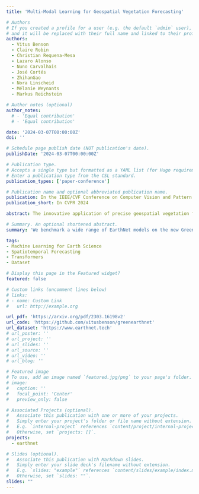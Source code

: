 ```yaml
---
title: 'Multi-Modal Learning for Geospatial Vegetation Forecasting'

# Authors
# If you created a profile for a user (e.g. the default `admin` user), write the username (folder name) here
# and it will be replaced with their full name and linked to their profile.
authors:
  - Vitus Benson
  - Claire Robin
  - Christian Requena-Mesa
  - Lazaro Alonso
  - Nuno Carvalhais
  - José Cortés
  - ZhihanGao
  - Nora Linscheid
  - Mélanie Weynants
  - Markus Reichstein

# Author notes (optional)
author_notes:
  # - 'Equal contribution'
  # - 'Equal contribution'

date: '2024-03-07T00:00:00Z'
doi: ''

# Schedule page publish date (NOT publication's date).
publishDate: '2024-03-07T00:00:00Z'

# Publication type.
# Accepts a single type but formatted as a YAML list (for Hugo requirements).
# Enter a publication type from the CSL standard.
publication_types: ['paper-conference']

# Publication name and optional abbreviated publication name.
publication: In the IEEE/CVF Conference on Computer Vision and Pattern Recognition 2024 (CVPR 2024)
publication_short: In CVPR 2024

abstract: The innovative application of precise geospatial vegetation forecasting holds immense potential across diverse sectors, including agriculture, forestry, humanitarian aid, and carbon accounting. To leverage the vast availability of satellite imagery for this task, various works have applied deep neural networks for predicting multispectral images in photorealistic quality. However, the important area of vegetation dynamics has not been thoroughly explored. Our study breaks new ground by introducing GreenEarthNet, the first dataset specifically designed for high-resolution vegetation forecasting, and Contextformer, a novel deep learning approach for predicting vegetation greenness from Sentinel 2 satellite images with fine resolution across Europe. Our multi-modal transformer model Contextformer leverages spatial context through a vision backbone and predicts the temporal dynamics on local context patches incorporating meteorological time series in a parameterefficient manner. The GreenEarthNet dataset features a learned cloud mask and an appropriate evaluation scheme for vegetation modeling. It also maintains compatibility with the existing satellite imagery forecasting dataset EarthNet2021, enabling cross-dataset model comparisons. Our extensive qualitative and quantitative analyses reveal that our methods outperform a broad range of baseline stechniques. This includes surpassing previous state-of-theart models on EarthNet2021, as well as adapted models from time series forecasting and video prediction. To the best of our knowledge, this work presents the first models for continental-scale vegetation modeling at fine resolution able to capture anomalies beyond the seasonal cycle, thereby paving the way for predicting vegetation health and behaviour in response to climate variability and extremes. We provide open source code and pre-trained weights to reproduce our experimental results under https://github.com/vitusbenson/greenearthnet.

# Summary. An optional shortened abstract.
summary: 'We benchmark a wide range of EarthNet models on the new GreenEarthNet dataset, plus introducing a new transformer-based SOTA: Contextformer.'

tags: 
- Machine Learning for Earth Science
- Spatiotemporal Forecasting
- Transformers
- Dataset

# Display this page in the Featured widget?
featured: false

# Custom links (uncomment lines below)
# links:
# - name: Custom Link
#   url: http://example.org

url_pdf: 'https://arxiv.org/pdf/2303.16198v2'
url_code: 'https://github.com/vitusbenson/greenearthnet'
url_dataset: 'https://www.earthnet.tech'
# url_poster: ''
# url_project: ''
# url_slides: ''
# url_source: ''
# url_video: ''
# url_blog: ''

# Featured image
# To use, add an image named `featured.jpg/png` to your page's folder.
# image:
#   caption: ''
#   focal_point: 'Center'
#   preview_only: false

# Associated Projects (optional).
#   Associate this publication with one or more of your projects.
#   Simply enter your project's folder or file name without extension.
#   E.g. `internal-project` references `content/project/internal-project/index.md`.
#   Otherwise, set `projects: []`.
projects:
  - earthnet

# Slides (optional).
#   Associate this publication with Markdown slides.
#   Simply enter your slide deck's filename without extension.
#   E.g. `slides: "example"` references `content/slides/example/index.md`.
#   Otherwise, set `slides: ""`.
slides: ""
---
```


